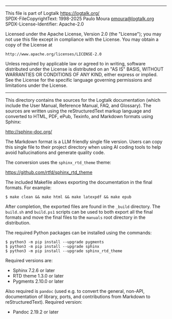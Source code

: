 ________________________________________________________________________

This file is part of Logtalk <https://logtalk.org/>  
SPDX-FileCopyrightText: 1998-2025 Paulo Moura <pmoura@logtalk.org>  
SPDX-License-Identifier: Apache-2.0

Licensed under the Apache License, Version 2.0 (the "License");
you may not use this file except in compliance with the License.
You may obtain a copy of the License at

    http://www.apache.org/licenses/LICENSE-2.0

Unless required by applicable law or agreed to in writing, software
distributed under the License is distributed on an "AS IS" BASIS,
WITHOUT WARRANTIES OR CONDITIONS OF ANY KIND, either express or implied.
See the License for the specific language governing permissions and
limitations under the License.
________________________________________________________________________


This directory contains the sources for the Logtalk documentation (which
include the User Manual, Reference Manual, FAQ, and Glossary). The sources
are written using the reStructuredText markup language and converted to
HTML, PDF, ePub, Texinfo, and Markdown formats using Sphinx:

http://sphinx-doc.org/

The Markdown format is a LLM friendly single file version. Users can copy
this single file to their project directory when using AI coding tools to
help avoid hallucinations and generate quality code.

The conversion uses the `sphinx_rtd_theme` theme:

https://github.com/rtfd/sphinx_rtd_theme

The included Makefile allows exporting the documentation in the final
formats. For example:

	$ make clean && make html && make latexpdf && make epub

After completion, the exported files are found in the `_build` directory.
The `build.sh` and `build.ps1` scripts can be used to both export all the
final formats and move the final files to the `manuals` root directory in
the distribution.

The required Python packages can be installed using the commands:

	$ python3 -m pip install --upgrade pygments
	$ python3 -m pip install --upgrade sphinx
	$ python3 -m pip install --upgrade sphinx_rtd_theme

Required versions are:

- Sphinx 7.2.6 or later
- RTD theme 1.3.0 or later
- Pygments 2.10.0 or later

Also required is `pandoc` (used e.g. to convert the general, non-API,
documentation of library, ports, and contributions from Markdown to
reStructuredText). Required version:

- Pandoc 2.19.2 or later
